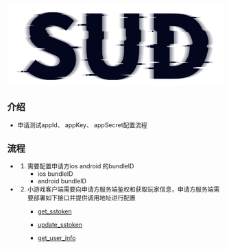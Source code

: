#

![SUD](../Resource/logo.png)

## 介绍

- 申请测试appId、 appKey、 appSecret配置流程

## 流程

- 1. 需要配置申请方ios android 的bundleID
        - ios  bundleID
        - android  bundleID
- 2. 小游戏客户端需要向申请方服务端鉴权和获取玩家信息，申请方服务端需要部署如下接口并提供调用地址进行配置
     - [get_sstoken](./HttpsCallback/get_sstoken.md)

     - [update_sstoken](./HttpsCallback/update_sstoken.md)

     - [get_user_info](./HttpsCallback/get_user_info.md)
              


